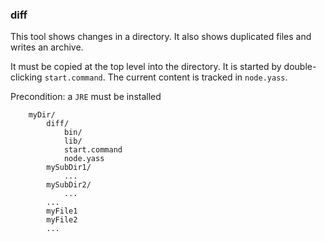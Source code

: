 ### diff

This tool shows changes in a directory.
It also shows duplicated files and writes an archive.

It must be copied at the top level into the directory.
It is started by double-clicking `start.command`.
The current content is tracked in `node.yass`.

Precondition: a `JRE` must be installed

```
    myDir/
        diff/
            bin/
            lib/
            start.command
            node.yass
        mySubDir1/
            ...
        mySubDir2/
            ...
        ...   
        myFile1
        myFile2
        ... 
```
